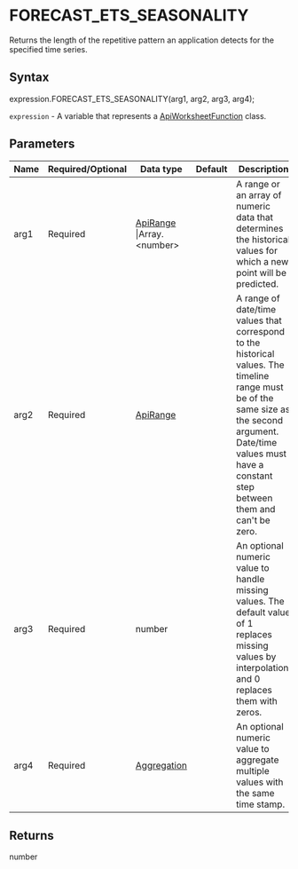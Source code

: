 # FORECAST_ETS_SEASONALITY

Returns the length of the repetitive pattern an application detects for the specified time series.

## Syntax

expression.FORECAST_ETS_SEASONALITY(arg1, arg2, arg3, arg4);

`expression` - A variable that represents a [ApiWorksheetFunction](../ApiWorksheetFunction.md) class.

## Parameters

| **Name** | **Required/Optional** | **Data type** | **Default** | **Description** |
| ------------- | ------------- | ------------- | ------------- | ------------- |
| arg1 | Required | [ApiRange](../../ApiRange/ApiRange.md) &#124;Array.&lt;number&gt; |  | A range or an array of numeric data that determines the historical values for which a new point will be predicted. |
| arg2 | Required | [ApiRange](../../ApiRange/ApiRange.md) |  | A range of date/time values that correspond to the historical values. The timeline range must be of the same size as the second argument. Date/time values must have a constant step between them and can't be zero. |
| arg3 | Required | number |  | An optional numeric value to handle missing values. The default value of 1 replaces missing values by interpolation, and 0 replaces them with zeros. |
| arg4 | Required | [Aggregation](../../Enumeration/Aggregation.md) |  | An optional numeric value to aggregate multiple values with the same time stamp. |

## Returns

number